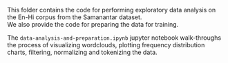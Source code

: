 This folder contains the code for performing exploratory data analysis on the En-Hi corpus from the Samanantar dataset.<br>
We also provide the code for preparing the data for training.

The `data-analysis-and-preparation.ipynb` jupyter notebook walk-throughs the process of visualizing wordclouds, plotting frequency distribution charts, filtering, normalizing and tokenizing the data.